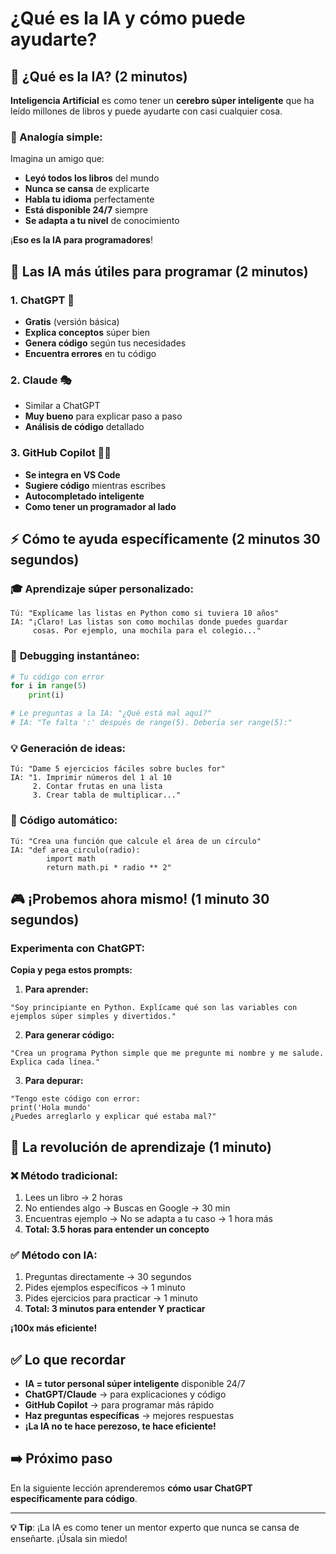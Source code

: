 # ¿Qué es la IA y cómo puede ayudarte?

## 🧠 ¿Qué es la IA? (2 minutos)

**Inteligencia Artificial** es como tener un **cerebro súper inteligente** que ha leído millones de libros y puede ayudarte con casi cualquier cosa.

### 🎯 Analogía simple:

Imagina un amigo que:

- **Leyó todos los libros** del mundo
- **Nunca se cansa** de explicarte
- **Habla tu idioma** perfectamente
- **Está disponible 24/7** siempre
- **Se adapta a tu nivel** de conocimiento

¡**Eso es la IA para programadores**!

## 🤖 Las IA más útiles para programar (2 minutos)

### 1. **ChatGPT** 💬

- **Gratis** (versión básica)
- **Explica conceptos** súper bien
- **Genera código** según tus necesidades
- **Encuentra errores** en tu código

### 2. **Claude** 🎭

- Similar a ChatGPT
- **Muy bueno** para explicar paso a paso
- **Análisis de código** detallado

### 3. **GitHub Copilot** 👨‍💻

- **Se integra en VS Code**
- **Sugiere código** mientras escribes
- **Autocompletado inteligente**
- **Como tener un programador al lado**

## ⚡ Cómo te ayuda específicamente (2 minutos 30 segundos)

### 🎓 **Aprendizaje súper personalizado:**

```
Tú: "Explícame las listas en Python como si tuviera 10 años"
IA: "¡Claro! Las listas son como mochilas donde puedes guardar
     cosas. Por ejemplo, una mochila para el colegio..."
```

### 🔧 **Debugging instantáneo:**

```python
# Tu código con error
for i in range(5)
    print(i)

# Le preguntas a la IA: "¿Qué está mal aquí?"
# IA: "Te falta ':' después de range(5). Debería ser range(5):"
```

### 💡 **Generación de ideas:**

```
Tú: "Dame 5 ejercicios fáciles sobre bucles for"
IA: "1. Imprimir números del 1 al 10
     2. Contar frutas en una lista
     3. Crear tabla de multiplicar..."
```

### 🚀 **Código automático:**

```
Tú: "Crea una función que calcule el área de un círculo"
IA: "def area_circulo(radio):
        import math
        return math.pi * radio ** 2"
```

## 🎮 ¡Probemos ahora mismo! (1 minuto 30 segundos)

### Experimenta con ChatGPT:

**Copia y pega estos prompts:**

1. **Para aprender:**

```
"Soy principiante en Python. Explícame qué son las variables con ejemplos súper simples y divertidos."
```

2. **Para generar código:**

```
"Crea un programa Python simple que me pregunte mi nombre y me salude. Explica cada línea."
```

3. **Para depurar:**

```
"Tengo este código con error:
print('Hola mundo'
¿Puedes arreglarlo y explicar qué estaba mal?"
```

## 🌟 La revolución de aprendizaje (1 minuto)

### ❌ **Método tradicional:**

1. Lees un libro → 2 horas
2. No entiendes algo → Buscas en Google → 30 min
3. Encuentras ejemplo → No se adapta a tu caso → 1 hora más
4. **Total: 3.5 horas para entender un concepto**

### ✅ **Método con IA:**

1. Preguntas directamente → 30 segundos
2. Pides ejemplos específicos → 1 minuto
3. Pides ejercicios para practicar → 1 minuto
4. **Total: 3 minutos para entender Y practicar**

**¡100x más eficiente!**

## ✅ Lo que recordar

- **IA = tutor personal súper inteligente** disponible 24/7
- **ChatGPT/Claude** → para explicaciones y código
- **GitHub Copilot** → para programar más rápido
- **Haz preguntas específicas** → mejores respuestas
- **¡La IA no te hace perezoso, te hace eficiente!**

## ➡️ Próximo paso

En la siguiente lección aprenderemos **cómo usar ChatGPT específicamente para código**.

---

**💡 Tip**: ¡La IA es como tener un mentor experto que nunca se cansa de enseñarte. ¡Úsala sin miedo!
